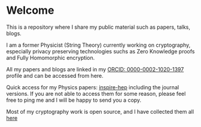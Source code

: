 # Welcome

This is a repository where I share my public material such as papers, talks, blogs. 

I am a former Physicist (String Theory) currently working on cryptography, especially privacy preserving technologies suchs as Zero Knowledge proofs and Fully Homomorphic encryption. 

All my papers and blogs are linked in my [ORCID: 0000-0002-1020-1397](https://orcid.org/0000-0002-1020-1397) profile and can be accessed from here.

Quick access for my Physics papers: [inspire-hep](https://inspirehep.net/literature?sort=mostrecent&size=25&page=1&q=fin%20a%20karthik%20inbasekar) including the journal versions. If you are not able to access them for some reason, please feel free to ping me and I will be happy to send you a copy. 

Most of my cryptography work is open source, and I have collected them all [here](/Cryptography_ZK_FHE/Readme.md)